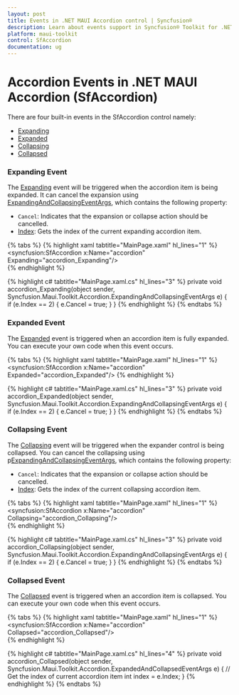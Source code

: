 ```yaml
---
layout: post
title: Events in .NET MAUI Accordion control | Syncfusion®
description: Learn about events support in Syncfusion® Toolkit for .NET MAUI Accordion control, its elements and more.
platform: maui-toolkit
control: SfAccordion
documentation: ug
--- 
```


# Accordion Events in .NET MAUI Accordion (SfAccordion)

There are four built-in events in the SfAccordion control namely:

* [Expanding](https://helpstaging.syncfusion.com:14038/cr/maui-toolkit/Syncfusion.Maui.Toolkit.Accordion.SfAccordion.html#Syncfusion_Maui_Toolkit_Accordion_SfAccordion_Expanding)
* [Expanded](https://helpstaging.syncfusion.com:14038/cr/maui-toolkit/Syncfusion.Maui.Toolkit.Accordion.SfAccordion.html#Syncfusion_Maui_Toolkit_Accordion_SfAccordion_Expanded)
* [Collapsing](https://helpstaging.syncfusion.com:14038/cr/maui-toolkit/Syncfusion.Maui.Toolkit.Accordion.SfAccordion.html?tabs=tabid-1#Syncfusion_Maui_Toolkit_Accordion_SfAccordion_Collapsing)
* [Collapsed](https://helpstaging.syncfusion.com:14038/cr/maui-toolkit/Syncfusion.Maui.Toolkit.Accordion.SfAccordion.html#Syncfusion_Maui_Toolkit_Accordion_SfAccordion_Collapsed)

### Expanding Event

The [Expanding](https://helpstaging.syncfusion.com:14038/cr/maui-toolkit/Syncfusion.Maui.Toolkit.Accordion.SfAccordion.html#Syncfusion_Maui_Toolkit_Accordion_SfAccordion_Expanding) event will be triggered when the accordion item is being expanded. It can cancel the expansion using [ExpandingAndCollapsingEventArgs](https://helpstaging.syncfusion.com:14038/cr/maui-toolkit/Syncfusion.Maui.Toolkit.Accordion.ExpandingAndCollapsingEventArgs.html), which contains the following property:

* `Cancel`: Indicates that the expansion or collapse action should be cancelled.
* [Index](https://helpstaging.syncfusion.com:14038/cr/maui-toolkit/Syncfusion.Maui.Toolkit.Accordion.ExpandingAndCollapsingEventArgs.html#Syncfusion_Maui_Toolkit_Accordion_ExpandingAndCollapsingEventArgs_Index): Gets the index of the current expanding accordion item.

{% tabs %}
{% highlight xaml tabtitle="MainPage.xaml" hl_lines="1" %}
<syncfusion:SfAccordion x:Name="accordion" Expanding="accordion_Expanding"/>   
{% endhighlight %}

{% highlight c# tabtitle="MainPage.xaml.cs" hl_lines="3" %}
private void accordion_Expanding(object sender, Syncfusion.Maui.Toolkit.Accordion.ExpandingAndCollapsingEventArgs e)
{
    if (e.Index == 2)
    {
        e.Cancel = true;
    }
}
{% endhighlight %}
{% endtabs %}

### Expanded Event

The [Expanded](https://helpstaging.syncfusion.com:14038/cr/maui-toolkit/Syncfusion.Maui.Toolkit.Accordion.SfAccordion.html#Syncfusion_Maui_Toolkit_Accordion_SfAccordion_Expanded) event is triggered when an accordion item is fully expanded. You can execute your own code when this event occurs.

{% tabs %}
{% highlight xaml tabtitle="MainPage.xaml" hl_lines="1" %}
<syncfusion:SfAccordion x:Name="accordion" Expanded="accordion_Expanded"/>
{% endhighlight %}

{% highlight c# tabtitle="MainPage.xaml.cs" hl_lines="3" %}
private void accordion_Expanded(object sender, Syncfusion.Maui.Toolkit.Accordion.ExpandingAndCollapsingEventArgs e)
{
    if (e.Index == 2)
    {
        e.Cancel = true;
    }
}
{% endhighlight %}
{% endtabs %}

### Collapsing Event

The [Collapsing](https://helpstaging.syncfusion.com:14038/cr/maui-toolkit/Syncfusion.Maui.Toolkit.Accordion.SfAccordion.html?tabs=tabid-1#Syncfusion_Maui_Toolkit_Accordion_SfAccordion_Collapsing) event will be triggered when the expander control is being collapsed. You can cancel the collapsing using p[ExpandingAndCollapsingEventArgs](https://helpstaging.syncfusion.com:14038/cr/maui-toolkit/Syncfusion.Maui.Toolkit.Accordion.ExpandingAndCollapsingEventArgs.html), which contains the following property:

* `Cancel`: Indicates that the expansion or collapse action should be cancelled.
* [Index](https://helpstaging.syncfusion.com:14038/cr/maui-toolkit/Syncfusion.Maui.Toolkit.Accordion.ExpandingAndCollapsingEventArgs.html#Syncfusion_Maui_Toolkit_Accordion_ExpandingAndCollapsingEventArgs_Index): Gets the index of the current collapsing accordion item.

{% tabs %}
{% highlight xaml tabtitle="MainPage.xaml" hl_lines="1" %}
<syncfusion:SfAccordion x:Name="accordion" Collapsing="accordion_Collapsing"/>   
{% endhighlight %}

{% highlight c# tabtitle="MainPage.xaml.cs" hl_lines="3" %}
private void accordion_Collapsing(object sender, Syncfusion.Maui.Toolkit.Accordion.ExpandingAndCollapsingEventArgs e)
{
    if (e.Index == 2)
    {
        e.Cancel = true;
    }
}
{% endhighlight %}
{% endtabs %}

### Collapsed Event 

The [Collapsed](https://helpstaging.syncfusion.com:14038/cr/maui-toolkit/Syncfusion.Maui.Toolkit.Accordion.SfAccordion.html#Syncfusion_Maui_Toolkit_Accordion_SfAccordion_Collapsed) event is triggered when an accordion item is collapsed. You can execute your own code when this event occurs.

{% tabs %}
{% highlight xaml tabtitle="MainPage.xaml" hl_lines="1" %}
<syncfusion:SfAccordion x:Name="accordion" Collapsed="accordion_Collapsed"/>   
{% endhighlight %}

{% highlight c# tabtitle="MainPage.xaml.cs" hl_lines="4" %}
private void accordion_Collapsed(object sender, Syncfusion.Maui.Toolkit.Accordion.ExpandedAndCollapsedEventArgs e)
{
    // Get the index of current accordion item
    int index = e.Index;
}
{% endhighlight %}
{% endtabs %}